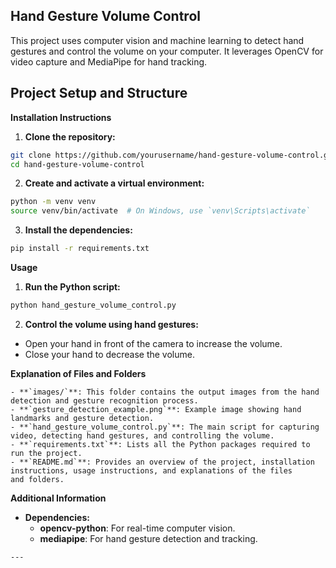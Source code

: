 ## Hand Gesture Volume Control

  This project uses computer vision and machine learning to detect hand gestures and control the volume on your computer. It leverages 
  OpenCV for video capture and MediaPipe for hand tracking.

## Project Setup and Structure

   **Installation Instructions**
   1. **Clone the repository:**

   ```sh
   git clone https://github.com/yourusername/hand-gesture-volume-control.git
   cd hand-gesture-volume-control
   ```

   2. **Create and activate a virtual environment:**

   ```sh
   python -m venv venv
   source venv/bin/activate  # On Windows, use `venv\Scripts\activate`
   ```

   3. **Install the dependencies:**

   ```sh
   pip install -r requirements.txt
   ```
   **Usage**
  1. **Run the Python script:**

  ```sh
  python hand_gesture_volume_control.py
  ```

  2. **Control the volume using hand gestures:**

  - Open your hand in front of the camera to increase the volume.
  - Close your hand to decrease the volume.
    
  **Explanation of Files and Folders**
  
    - **`images/`**: This folder contains the output images from the hand detection and gesture recognition process.
    - **`gesture_detection_example.png`**: Example image showing hand landmarks and gesture detection.
    - **`hand_gesture_volume_control.py`**: The main script for capturing video, detecting hand gestures, and controlling the volume.
    - **`requirements.txt`**: Lists all the Python packages required to run the project.
    - **`README.md`**: Provides an overview of the project, installation instructions, usage instructions, and explanations of the files 
    and folders.

   **Additional Information**
   - **Dependencies:**
     - **opencv-python**: For real-time computer vision.
     - **mediapipe**: For hand gesture detection and tracking.

    ---
